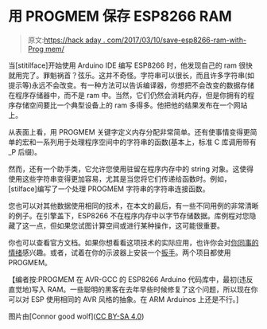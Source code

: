 # 用 PROGMEM 保存 ESP8266 RAM

> 原文:[https://hack aday . com/2017/03/10/save-esp8266-ram-with-Prog mem/](https://hackaday.com/2017/03/10/save-esp8266-ram-with-progmem/)

当[stitilface]开始使用 Arduino IDE 编写 ESP8266 时，他发现自己的 ram 很快就用完了。罪魁祸首？弦乐。这并不奇怪。字符串可以很长，而且许多字符串(如提示等)永远不会改变。有一种方法可以告诉编译器，你想把不会改变的数据存储在程序存储器中，而不是 ram 中。当然，它们仍然会消耗内存，但是你拥有的程序存储空间要比一个典型设备上的 ram 多得多。他把他的结果发布在一个网站上。

从表面上看，用 PROGMEM 关键字定义内存分配非常简单。还有使事情变得更简单的宏和一系列用于处理程序空间中的字符串的函数(基本上，标准 C 库调用带有 _P 后缀)。

然而，还有一个助手类，它允许您使用驻留在程序内存中的 string 对象。这使得使用这些字符串变得更加容易，尤其是当您将它们传递给函数时。例如，[stilface]编写了一个处理 PROGMEM 字符串的字符串连接函数。

您也可以对其他数据使用相同的技术，在本文的最后，有一些不同用例的非常清晰的例子。在引擎盖下，ESP8266 不在程序内存中以字节存储数据。库例程对您隐藏了这一点，但如果您试图计算空间或进行某种操作，这可能很重要。

你也可以查看官方文档。如果你想看看这项技术的实际应用，也许你会对[你同事的情绪](https://hackaday.com/2014/12/24/trinket-edc-contest-entry-can-i-borrow-a-feeling/)感兴趣。或者，试着在你的示波器上安装一个[扳手](https://hackaday.com/2011/08/01/want-to-play-pong-on-your-oscilloscope)。两个项目都使用 PROGMEM。

【编者按:PROGMEM 在 AVR-GCC 的 ESP8266 Arduino 代码库中，最初(违反直觉地)写入 RAM。一些聪明的黑客在去年早些时候修复了这个问题，所以现在你可以对 ESP 使用相同的 AVR 风格的抽象。在 ARM Arduinos 上还是不行。]

图片由[Connor good wolf]([CC BY-SA 4.0](http://creativecommons.org/licenses/by-sa/4.0))